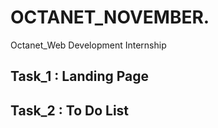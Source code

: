 # OCTANET_NOVEMBER.
Octanet_Web Development Internship

## Task_1 : Landing Page
## Task_2 : To Do List
